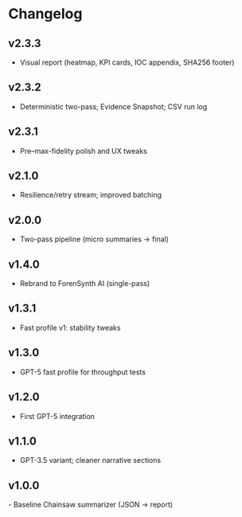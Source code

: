 # Changelog



## v2.3.3

- Visual report (heatmap, KPI cards, IOC appendix, SHA256 footer)



## v2.3.2

- Deterministic two-pass; Evidence Snapshot; CSV run log



## v2.3.1

- Pre–max-fidelity polish and UX tweaks



## v2.1.0

- Resilience/retry stream; improved batching



## v2.0.0

- Two-pass pipeline (micro summaries → final)



## v1.4.0

- Rebrand to ForenSynth AI (single-pass)



## v1.3.1

- Fast profile v1: stability tweaks



## v1.3.0

- GPT-5 fast profile for throughput tests



## v1.2.0

- First GPT-5 integration



## v1.1.0

- GPT-3.5 variant; cleaner narrative sections



## v1.0.0

\- Baseline Chainsaw summarizer (JSON → report)



